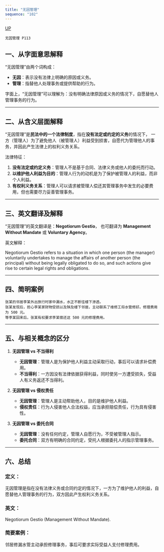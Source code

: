 ```yaml
---
title: "无因管理"
sequence: "102"
---
```


[UP](/law/civil-law-index.html)


```text
无因管理 P113
```

## 一、从字面意思解释

“无因管理”由两个词构成：

- **无因**：表示没有法律上明确的原因或义务。
- **管理**：指替他人处理事务或提供帮助的行为。

字面上，“无因管理”可以理解为：没有明确法律原因或义务的情况下，自愿替他人管理事务的行为。

---

## 二、从含义层面解释

“无因管理”是**民法中的一个法律制度**，指在**没有法定或约定的义务**的情况下，
一方（管理人）为了避免他人（被管理人）利益受到损害，自愿代为管理他人的事务，并因此产生法律上的权利义务关系。

法律特征：

1. **没有法定或约定义务**：管理人不是基于合同、法律义务或他人的委托而行动。
2. **以维护他人利益为目的**：管理人行为的动机是为了保护被管理人的利益，而非个人利益。
3. **有权利义务关系**：管理人可以请求被管理人偿还其管理事务中发生的必要费用，但也需要尽力妥善管理事务。

---

## 三、英文翻译及解释

“无因管理”的英文翻译是：**Negotiorum Gestio**，
也可翻译为 **Management Without Mandate** 或 **Voluntary Agency**。

英文解释：

Negotiorum Gestio refers to a situation in which one person (the manager) voluntarily
undertakes to manage the affairs of another person (the principal)
without being legally obligated to do so,
and such actions give rise to certain legal rights and obligations.

---

## 四、简明案例

```text
张某的邻居李某外出旅行时家中漏水，水正不断往楼下渗透。
张某发现后，担心李某家财物受损以及殃及楼下邻居，主动联系了维修工将水管修好。修理费用为 500 元。
等李某回来后，张某有权要求李某偿还这 500 元的修理费用。
```

---

## 五、与相关概念的区分

1. **无因管理 vs 不当得利**
    - **无因管理**：管理人是为保护他人利益主动采取行动，事后可以请求补偿费用。
    - **不当得利**：一方因没有法律依据获得利益，同时使另一方遭受损失，受益人有义务返还不当得利。

2. **无因管理 vs 侵权责任**
    - **无因管理**：管理人是主动帮助他人，目的是维护他人利益。
    - **侵权责任**：行为人侵害他人合法权益，应当承担赔偿责任，行为具有侵害性。

3. **无因管理 vs 委托合同**
    - **无因管理**：没有任何约定，管理人自愿行为，不受被管理人指示。
    - **委托合同**：双方有明确的合同约定，受托人根据委托人的指示管理事务。

---

## 六、总结

### **定义：**

无因管理是指在没有法律义务或合同约定的情况下，一方为了维护他人的利益，自愿替他人管理事务的行为，双方因此产生权利义务关系。

### **英文：**

Negotiorum Gestio (Management Without Mandate).

### **简要案例：**

邻居修漏水管主动承担修理事务，事后可要求实际受益人支付修理费用。

